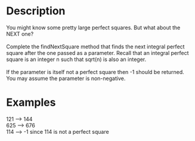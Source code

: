 # Description
You might know some pretty large perfect squares. But what about the NEXT one?
<br><br>
Complete the findNextSquare method that finds the next integral perfect square after the one passed as a parameter. Recall that an integral perfect square is an integer n such that sqrt(n) is also an integer.
<br><br>
If the parameter is itself not a perfect square then -1 should be returned. You may assume the parameter is non-negative.

# Examples
121 --> 144
<br>
625 --> 676
<br>
114 --> -1 since 114 is not a perfect square